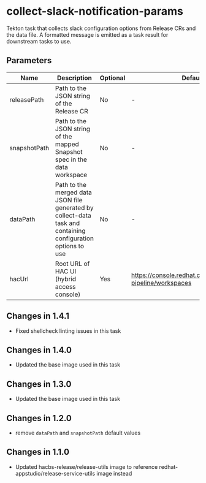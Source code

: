 # collect-slack-notification-params

Tekton task that collects slack configuration options from Release CRs and the data file. A formatted message is emitted
as a task result for downstream tasks to use.

## Parameters

| Name                 | Description                                                                                                  | Optional | Default value |
|----------------------|--------------------------------------------------------------------------------------------------------------|----------|---------------|
| releasePath          | Path to the JSON string of the Release CR                                                                    | No       | -             |
| snapshotPath         | Path to the JSON string of the mapped Snapshot spec in the data workspace                                    | No       | -             |
| dataPath             | Path to the merged data JSON file generated by collect-data task and containing configuration options to use | No       | -             |
| hacUrl               | Root URL of HAC UI (hybrid access console)                                                                   | Yes      | https://console.redhat.com/preview/application-pipeline/workspaces | 

## Changes in 1.4.1
* Fixed shellcheck linting issues in this task

## Changes in 1.4.0
* Updated the base image used in this task

## Changes in 1.3.0
* Updated the base image used in this task

## Changes in 1.2.0
* remove `dataPath` and `snapshotPath` default values

## Changes in 1.1.0
* Updated hacbs-release/release-utils image to reference redhat-appstudio/release-service-utils image instead

